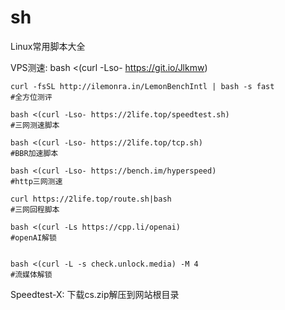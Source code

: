 # sh
Linux常用脚本大全

VPS测速: bash <(curl -Lso- https://git.io/Jlkmw)

```
curl -fsSL http://ilemonra.in/LemonBenchIntl | bash -s fast
#全方位测评

bash <(curl -Lso- https://2life.top/speedtest.sh)
#三网测速脚本

bash <(curl -Lso- https://2life.top/tcp.sh)
#BBR加速脚本

bash <(curl -Lso- https://bench.im/hyperspeed)
#http三网测速

curl https://2life.top/route.sh|bash
#三网回程脚本

bash <(curl -Ls https://cpp.li/openai)
#openAI解锁


bash <(curl -L -s check.unlock.media) -M 4
#流媒体解锁
```
Speedtest-X: 下载cs.zip解压到网站根目录

